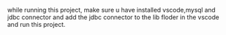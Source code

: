 while running this project, make sure u have installed vscode,mysql and jdbc connector and add the jdbc connector to the lib floder in the vscode and run this project.





